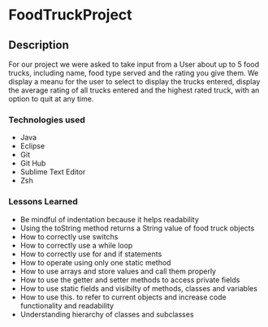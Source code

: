 # FoodTruckProject

## Description
For our project we were asked to take input from a User about up to 5 food trucks, including name, food type served and the rating you give them. We display a meanu for the user to select to display the trucks entered, display the average rating of all trucks entered and the highest rated truck, with an option to quit at any time.

### Technologies used
- Java
- Eclipse
- Git
- Git Hub
- Sublime Text Editor
- Zsh

### Lessons Learned

 - Be mindful of indentation because it helps readability
 - Using the toString method returns a String value of food truck objects
 - How to correctly use switchs
 - How to correctly use a while loop
 - How to correctly use for and if statements
 - How to operate using only one static method
 - How to use arrays and store values and call them properly
 - How to use the getter and setter methods to access private fields
 - How to use static fields and visibilty of methods, classes and variables
 - How to use this. to refer to current objects and increase code functionality and readability
 - Understanding hierarchy of classes and subclasses
